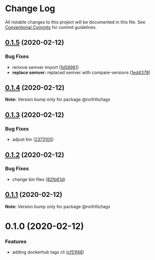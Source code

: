 # Change Log

All notable changes to this project will be documented in this file.
See [Conventional Commits](https://conventionalcommits.org) for commit guidelines.

## [0.1.5](https://github.com/nativecode-dev/cli-tools/compare/@nofrills/tags@0.1.4...@nofrills/tags@0.1.5) (2020-02-12)


### Bug Fixes

* remove semver import ([1d58961](https://github.com/nativecode-dev/cli-tools/commit/1d58961e4850ce06eaec5bf3b5406e6e6d814b29))
* **replace semver:** replaced semver with compare-versions ([1ed4378](https://github.com/nativecode-dev/cli-tools/commit/1ed4378457a1c1688a32101ba6c050025de74f75))





## [0.1.4](https://github.com/nativecode-dev/cli-tools/compare/@nofrills/tags@0.1.3...@nofrills/tags@0.1.4) (2020-02-12)

**Note:** Version bump only for package @nofrills/tags





## [0.1.3](https://github.com/nativecode-dev/cli-tools/compare/@nofrills/tags@0.1.2...@nofrills/tags@0.1.3) (2020-02-12)


### Bug Fixes

* adjust bin ([2373105](https://github.com/nativecode-dev/cli-tools/commit/2373105375cbd629850da0fd426a2e785d389390))





## [0.1.2](https://github.com/nativecode-dev/cli-tools/compare/@nofrills/tags@0.1.1...@nofrills/tags@0.1.2) (2020-02-12)


### Bug Fixes

* change bin files ([82fb61d](https://github.com/nativecode-dev/cli-tools/commit/82fb61df8f75bb22ebaff6acab27f8ff43d56d53))





## [0.1.1](https://github.com/nativecode-dev/cli-tools/compare/@nofrills/tags@0.1.0...@nofrills/tags@0.1.1) (2020-02-12)

**Note:** Version bump only for package @nofrills/tags





# 0.1.0 (2020-02-12)


### Features

* adding dockerhub tags cli ([cf51f46](https://github.com/nativecode-dev/cli-tools/commit/cf51f46a2a5a28902e6d912583f0c950ecf6be6a))
